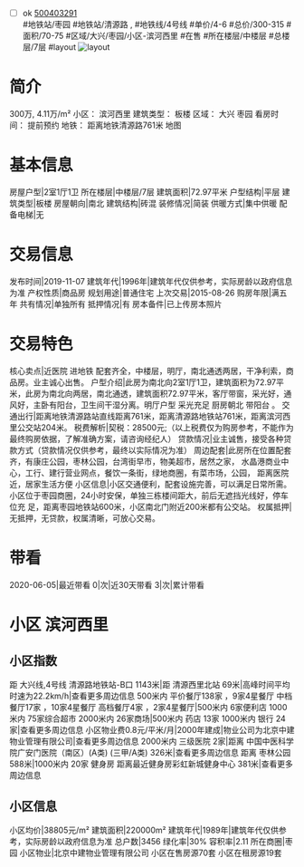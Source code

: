 - [ ] ok [500403291](https://bj.5i5j.com/ershoufang/500403291.html)  
 #地铁站/枣园 #地铁站/清源路 ,  #地铁线/4号线
#单价/4-6 #总价/300-315 #面积/70-75   #区域/大兴/枣园/小区-滨河西里 #在售 #所在楼层/中楼层 #总楼层/7层 #layout 
![layout](http://image2.5i5j.com//group2/M00/BF/87/CgqJNF3BRmiAA-EbAAGFk8sQ71c811.jpg_P5.jpg) 
# 简介 
 300万,  4.11万/m² 
小区： 滨河西里
建筑类型： 板楼
区域： 大兴 枣园
看房时间： 提前预约
地铁： 距离地铁清源路761米 地图
# 基本信息 
 房屋户型|2室1厅1卫
所在楼层|中楼层/7层
建筑面积|72.97平米
户型结构|平层
建筑类型|板楼
房屋朝向|南北
建筑结构|砖混
装修情况|简装
供暖方式|集中供暖
配备电梯|无
# 交易信息 
 发布时间|2019-11-07
建筑年代|1996年|建筑年代仅供参考，实际房龄以政府信息为准
产权性质|商品房
规划用途|普通住宅
上次交易|2015-08-26
购房年限|满五年
共有情况|单独所有
抵押情况|有
房本备件|已上传房本照片
# 交易特色 
 核心卖点|近医院 进地铁 配套齐全，中楼层，明厅，南北通透两居，干净利索，商品房。业主诚心出售。
户型介绍|此房为南北向2室1厅1卫，建筑面积为72.97平米，此房为南北向两居，南北通透，建筑面积72.97平米，客厅带窗，采光好，通风好，主卧有阳台，卫生间干湿分离。明厅户型 采光充足 厨房朝北
带阳台 。
交通出行|距离地铁清源路站直线距离761米，距离清源路地铁站761米，距离滨河西里公交站204米。
税费解析|契税：28500元;（以上税费仅为购房参考，不能作为最终购房依据，了解准确方案，请咨询经纪人）
贷款情况|业主诚售，接受各种贷款方式（贷款情况仅供参考，最终以实际情况为准）
周边配套|此房所在位置配套齐，有康庄公园，枣林公园，台湾街早市，物美超市，居然之家， 水晶港商业中心，工行、建行营业网点，餐饮一条街，绿地商圈，有菜市场，公园， 距离医院近，居家生活方便
小区信息|小区交通便利，配套设施完善，可以满足日常所需。小区位于枣园商圈，24小时安保，单独三栋楼间距大，前后无遮挡光线好，停车位充
足，距离枣园地铁站600米，小区南北门附近200米都有公交站。
权属抵押|无抵押，无贷款，权属清晰，可放心交易。
# 带看 
 2020-06-05|最近带看	 0|次|近30天带看	 3|次|累计带看
# 小区 滨河西里
## 小区指数 
 距 大兴线,4号线 清源路地铁站-B口 1143米|距 清源西里北站 69米|高峰时间平均时速为22.2km/h|查看更多周边信息
500米内 平价餐厅138家 ，9家4星餐厅
中档餐厅17家 ，10家4星餐厅
高档餐厅4家 ，2家4星餐厅|500米内 6家便利店
1000米内 75家综合超市
2000米内 26家商场|500米内 药店 13家
1000米内 银行 24家|查看更多周边信息
小区物业费0.8元/平米/月|2000年建成|物业公司为北京中建物业管理有限公司|查看更多周边信息
2000米内 三级医院 2家|距离 中国中医科学院广安门医院（南区）(A类) (三甲/A类) 326米|查看更多周边信息
距离 枣林公园 588米|1000米内 20家 健身房
距离最近健身房彩虹新城健身中心 381米|查看更多周边信息
## 小区信息 
 小区均价|38805元/m²
建筑面积|220000m²
建筑年代|1989年|建筑年代仅供参考，实际房龄以政府信息为准
总户数|3456
绿化率|30%
容积率|2.11
所在商圈|枣园
小区物业|北京中建物业管理有限公司
小区在售房源70套
小区在租房源19套
